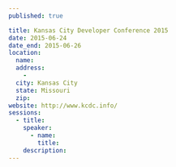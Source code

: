 ```yaml
---
published: true

title: Kansas City Developer Conference 2015
date: 2015-06-24
date_end: 2015-06-26
location:
  name:
  address:
    -
  city: Kansas City
  state: Missouri
  zip:
website: http://www.kcdc.info/
sessions:
  - title:
    speaker:
      - name:
        title:
    description:
---
```

